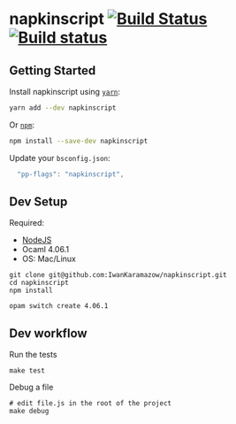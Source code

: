 # napkinscript [![Build Status](https://travis-ci.org/IwanKaramazow/napkinscript.svg?branch=master)](https://travis-ci.org/IwanKaramazow/napkinscript) [![Build status](https://ci.appveyor.com/api/projects/status/a8d1hx0xi17tk14j?svg=true)](https://ci.appveyor.com/project/IwanKaramazow/napkinscript)

## Getting Started
Install napkinscript using [`yarn`](https://yarnpkg.com/en/package/jest):

```bash
yarn add --dev napkinscript
```

Or [`npm`](https://www.npmjs.com/):

```bash
npm install --save-dev napkinscript
```

Update your `bsconfig.json`:
```javascript
  "pp-flags": "napkinscript",
```

## Dev Setup

Required:
- [NodeJS](https://nodejs.org/) 
- Ocaml 4.06.1
- OS: Mac/Linux

```
git clone git@github.com:IwanKaramazow/napkinscript.git
cd napkinscript
npm install

opam switch create 4.06.1
```

## Dev workflow

Run the tests
```
make test
```

Debug a file
```
# edit file.js in the root of the project
make debug
```
